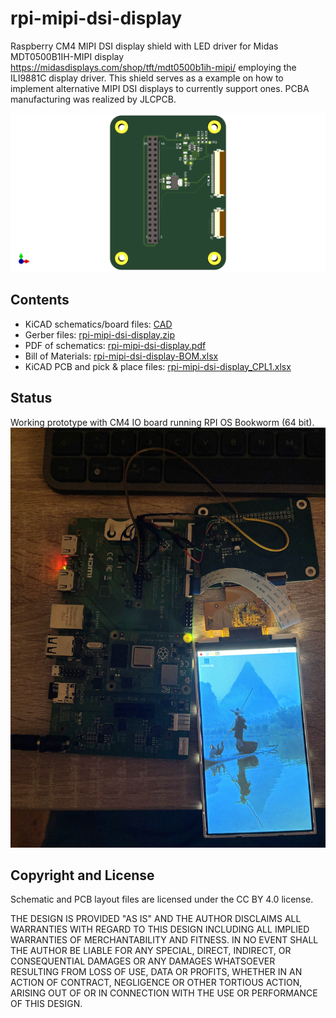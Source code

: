 # rpi-mipi-dsi-display
Raspberry CM4 MIPI DSI display shield with LED driver for Midas MDT0500B1IH-MIPI display https://midasdisplays.com/shop/tft/mdt0500b1ih-mipi/ employing the ILI9881C display driver.
This shield serves as a example on how to implement alternative MIPI DSI displays to currently support ones.
PCBA manufacturing was realized by JLCPCB.

![](docs/assets/250319_pipad_display_bb_v02.png)

## Contents
- KiCAD schematics/board files: [CAD](CAD/)
- Gerber files: [rpi-mipi-dsi-display.zip](CAD/production/rpi-mipi-dsi-display.zip)
- PDF of schematics: [rpi-mipi-dsi-display.pdf](CAD/rpi-mipi-dsi-display.pdf)
- Bill of Materials: [rpi-mipi-dsi-display-BOM.xlsx](CAD/assembly/rpi-mipi-dsi-display-BOM.xlsx)
- KiCAD PCB and pick & place files: [rpi-mipi-dsi-display_CPL1.xlsx](CAD/assembly/rpi-mipi-dsi-display_CPL1.xlsx)

## Status
Working prototype with CM4 IO board running RPI OS Bookworm (64 bit).
![](docs/assets/IMG_2462.JPG)

## Copyright and License
Schematic and PCB layout files are licensed under the CC BY 4.0 license.

THE DESIGN IS PROVIDED "AS IS" AND THE AUTHOR DISCLAIMS ALL WARRANTIES WITH REGARD TO THIS DESIGN INCLUDING ALL IMPLIED WARRANTIES OF MERCHANTABILITY AND FITNESS. IN NO EVENT SHALL THE AUTHOR BE LIABLE FOR ANY SPECIAL, DIRECT, INDIRECT, OR CONSEQUENTIAL DAMAGES OR ANY DAMAGES WHATSOEVER RESULTING FROM LOSS OF USE, DATA OR PROFITS, WHETHER IN AN ACTION OF CONTRACT, NEGLIGENCE OR OTHER TORTIOUS ACTION, ARISING OUT OF OR IN CONNECTION WITH THE USE OR PERFORMANCE OF THIS DESIGN.
